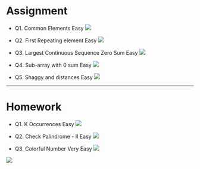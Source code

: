 # Assignment
 
- Q1. Common Elements Easy   [![](https://img.shields.io/badge/-EASY-green)]()

- Q2. First Repeating element Easy   [![](https://img.shields.io/badge/-EASY-green)]()

- Q3. Largest Continuous Sequence Zero Sum Easy   [![](https://img.shields.io/badge/-EASY-green)]()

- Q4. Sub-array with 0 sum Easy   [![](https://img.shields.io/badge/-EASY-green)]()

- Q5. Shaggy and distances Easy   [![](https://img.shields.io/badge/-EASY-green)]()



*** 

# Homework
 
- Q1. K Occurrences Easy   [![](https://img.shields.io/badge/-EASY-green)]()

- Q2. Check Palindrome - II Easy   [![](https://img.shields.io/badge/-EASY-green)]()

- Q3. Colorful Number Very Easy   [![](https://img.shields.io/badge/-EASY-green)]()



[![](https://img.shields.io/badge/github-blue?style=for-the-badge)](https://github.com/pashmash372)
